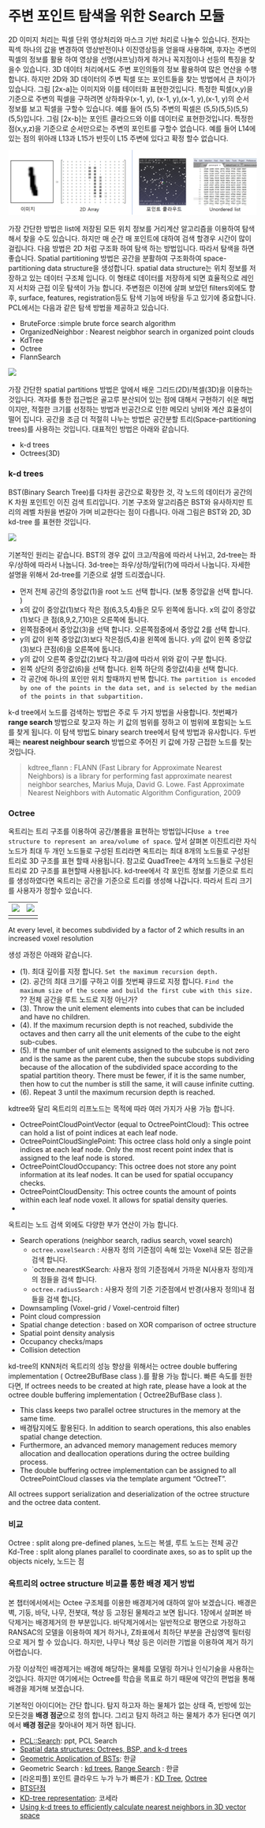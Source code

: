 # 주변 포인트 탐색을 위한 Search 모듈

2D 이미지 처리는 픽셀 단위 영상처리와 마스크 기반 처리로 나눌수 있습니다. 전자는 픽섹 하나의 값을 변경하여 영상반전이나 이진영상등을 얻을때 사용하며, 후자는 주변의 픽셀의 정보를 활용 하여 영상을 선명\(샤프닝\)하게 하거나 꼭지점이나 선등의 특징을 찾을수 있습니다. 3D 데이터 처리에서도 주변 포인의들의 정보 활용하여 많은 연산을 수행 합니다. 하지만 2D와 3D 데이터의 주변 픽셀 또는 포인트들을 찾는 방법에서 큰 차이가 있습니다. 그림 \[2x-a\]는 이미지와 이를 테이터화 표현한것입니다. 특정한 픽셀\(x,y\)을 기준으로 주변의 픽셀을 구하려면  상하좌우\(x-1, y\), \(x-1, y\),\(x-1, y\),\(x-1, y\)의 순서 정보를 보고 픽셀을 구할수 있습니다. 예를 들어 \(5,5\) 주변의 픽셀은 \(5,5\)\(5,5\)\(5,5\)\(5,5\)입니다. 그림 \[2x-b\]는 포인트 클라으드와 이를 데이터로 표현한것입니다. 특정한 점\(x,y,z\)을 기준으로 순서만으로는 주변의 포인트를 구할수 없습니다. 예를 들어 L14에 있는 점의 위아래 L13과 L15가 반듯이 L15 주변에 있다고 확정 할수 없습니다. 

![](../../.gitbook/assets/image%20%287%29.png)

가장 간단한 방법은 list에 저장된 모든 위치 정보를  거리계산 알고리즘을 이용하여 탐색해서 찾을 수도 있습니다. 하지만 매 순간 매 포인트에 대하여 검색 할경우 시간이 많이 걸립니다. 다음 방법은 2D 처럼 구조화 하여 탐색 하는 방법입니다. 따라서  탐색을 하면 좋습니다. Spatial partitioning 방법은 공간을 분활하여 구조화하여 space-partitioning data structure을 생성합니다. spatial data structure는 위치 정보를 저장하고 있는 데이터 구조체 입니다. 이 형태로 데이터를 저장하게 되면 효율적으로 레인지 서치와 근접 이웃 탐색이 가능 합니다. 주변점은 이전에 살펴 보았던 filters외에도 향후, surface, features, registration등도 탐색 기능에 바탕을 두고 있기에 중요합니다. PCL에서는 다음과 같은 탐색 방법을 제공하고 있습니다.

* BruteForce :simple brute force search algorithm 
* OrganizedNeighbor : Nearest neigbhor search in organized point clouds
* KdTree
* Octree
* FlannSearch

![](https://i.imgur.com/LggWFmz.png)

가장 간단한 spatial partitions 방법은 앞에서 배운 그리드\(2D\)/복셀\(3D\)을 이용하는 것입니다. 격자를 통한 접근법은 골고루 분산되어 있는 점에 대해서 구현하기 쉬운 해법이지만, 적절한 크기를 선정하는 방법과 빈공간으로 인한 메모리 낭비와 계산 효율성이 떨어 집니다. 공간을 조금 더 적절히 나누는 방법은 공간분할 트리\(Space-partitioning trees\)를 사용하는 것입니다. 대표적인 방법은 아래와 같습니다.

* k-d trees
* Octrees\(3D\)

### k-d trees

BST\(Binary Search Tree\)를 다차원 공간으로 확장한 것, 각 노드의 데이터가 공간의 K 차원 포인트인 이진 검색 트리입니다. 기본 구조와 알고리즘은 BST와 유사하지만 트리의 레벨 차원을 번갈아 가며 비교한다는 점이 다릅니다. 아래 그림은 BST와 2D, 3D kd-tree 를 표현한 것입니다.

![](https://i.imgur.com/ImyyICy.png)

기본적인 원리는 같습니다. BST의 경우 값이 크고/작음에 따라서 나뉘고, 2d-tree는 좌우/상하에 따라서 나눕니다. 3d-tree는 좌우/상하/앞뒤\(?\)에 따라서 나눕니다. 자세한 설명을 위해서 2d-tree를 기준으로 설명 드리겠습니다.

* 먼저 전체 공간의 중앙값\(1\)을 root  노드 선택 합니다. \(보통 중앙값을 선택 합니다. \) 
* x의 값이 중앙값\(1\)보다 작은 점\(6,3,5,4\)들은 모두 왼쪽에 둡니다. x의 값이 중앙값\(1\)보다 큰 점\(8,9,2,7,10\)은 오른쪽에 둡니다. 
* 왼쪽점중에서 중앙값\(3\)을 선택 합니다. 오른쪽점중에서 중앙값 2를 선택 합니다. 
* y의 값이 왼쪽 중앙값\(3\)보다 작은점\(5,4\)을 왼쪽에 둡니다.  y의 값이 왼쪽 중앙값\(3\)보다 큰점\(6\)을 오른쪽에 둡니다. 
* y의 값이 오른쪽 중앙값\(2\)보다 작고/큼에 따라서 위와 같이 구분 합니다. 
* 왼쪽 상단의 중앙값\(6\)을 선택 합니다. 왼쪽 하단의 중앙값\(4\)을 선택 합니다. 
* 각 공간에 하나의 포인만 위치 할때까지 반복 합니다. `The partition is encoded by one of the points in the data set, and is selected by the median of the points in that subpartition.`

k-d tree에서 노드를 검색하는 방법은 주로 두 가지 방법을 사용합니다. 첫번째가 **range search** 방법으로 찾고자 하는 키 값의 범위를 정하고 이 범위에 포함되는 노드를 찾게 됩니다. 이 탐색 방법도 binary search tree에서 탐색 방법과 유사합니다. 두번째는 **nearest neighbour search** 방법으로 주어진 키 값에 가장 근접한 노드를 찾는 것입니다.

> kdtree\_flann : FLANN \(Fast Library for Approximate Nearest Neighbors\) is a library for performing fast approximate nearest neighbor searches, Marius Muja, David G. Lowe. Fast Approximate Nearest Neighbors with Automatic Algorithm Configuration, 2009

### Octree

옥트리는 트리 구조를 이용하여 공간/볼륨을 표현하는 방법입니다`Use a tree structure to represent an area/volume of space`. 앞서 살펴본 이진트리란 자식노드가 최대 두 개인 노드들로 구성된 트리라면 옥트리는 최대 8개의 노드들로 구성된 트리로 3D 구조를 표현 할때 사용됩니다. 참고로 QuadTree는 4개의 노드들로 구성된 트리로 2D 구조를 표현할때 사용됩니다. kd-tree에서 각 포인트 정보를 기준으로 트리를 생성하였다면 옥트리는 공간을 기준으로 트리를 생성해 나갑니다. 따라서 트리 크기를 사용자가 정할수 있습니다.

| ![](https://www.researchgate.net/profile/Arjan_Egges/publication/221588530/figure/fig11/AS:393966462750731@1470940332380/On-the-left-we-see-part-of-a-quadtree-a-two-dimensional-octree-with-several.png) | ![](https://upload.wikimedia.org/wikipedia/commons/thumb/2/20/Octree2.svg/1200px-Octree2.svg.png) |
| :--- | :--- |
|  |  |

At every level, it becomes subdivided by a factor of 2 which results in an increased voxel resolution

생성 과정은 아래와 같습니다.

* \(1\). 최대 깊이를 지정 합니다. `Set the maximum recursion depth.`
* \(2\). 공간의 최대 크기를 구하고 이를 첫번째 큐드로 지정 합니다. `Find the maximum size of the scene and build the first cube with this size.` ?? 전체 공간을 루트 노드로 지정 아닌가? 
* \(3\). Throw the unit element elements into cubes that can be included and have no children. 
* \(4\). If the maximum recursion depth is not reached, subdivide the octaves and then carry all the unit elements of the cube to the eight sub-cubes. 
* \(5\). If the number of unit elements assigned to the subcube is not zero and is the same as the parent cube, then the subcube stops subdividing because of the allocation of the subdivided space according to the spatial partition theory. There must be fewer, if it is the same number, then how to cut the number is still the same, it will cause infinite cutting. 
* \(6\). Repeat 3 until the maximum recursion depth is reached.

kdtree와 달리 옥트리의 리프노드는 목적에 따라 여러 가지가 사용 가능 합니다.

* OctreePointCloudPointVector \(equal to OctreePointCloud\): This octree can hold a list of point indices at each leaf node.
* OctreePointCloudSinglePoint: This octree class hold only a single point indices at each leaf node. Only the most recent point index that is assigned to the leaf node is stored.
* OctreePointCloudOccupancy: This octree does not store any point information at its leaf nodes. It can be used for spatial occupancy checks.
* OctreePointCloudDensity: This octree counts the amount of points within each leaf node voxel. It allows for spatial density queries.
* 
옥트리는 노드 검색 외에도 다양한 부가 연산이 가능 합니다.

* Search operations \(neighbor search, radius search, voxel search\) 
  * `octree.voxelSearch`  : 사용자 정의 기준점이 속해 있는 Voxel내 모든 점군을 검색 합니다.
  * \`octree.nearestKSearch: 사용자 정의 기준점에서 가까운 N\(사용자 정의\)개의 점들을 검색 합니다.
  * `octree.radiusSearch`  : 사용자 정의 기준 기준점에서 반경\(사용자 정의\)내 점들을 검색 합니다.
* Downsampling \(Voxel-grid / Voxel-centroid filter\) 
* Point cloud compression 
* Spatial change detection : based on XOR comparison of octree structure
* Spatial point density analysis
* Occupancy checks/maps 
* Collision detection

kd-tree의 KNN처러 옥트리의 성능 향상을 위해서는 octree double buffering implementation \( Octree2BufBase class \).를 활용 가능 합니다. 빠른 속도를 원한다면, If octrees needs to be created at high rate, please have a look at the octree double buffering implementation \( Octree2BufBase class \).

* This class keeps two parallel octree structures in the memory at the same time.
* 배경탐지에도 활용된다. In addition to search operations, this also enables spatial change detection.
* Furthermore, an advanced memory management reduces memory allocation and deallocation operations during the octree building process.
* The double buffering octree implementation can be assigned to all OctreePointCloud classes via the template argument “OctreeT”.

All octrees support serialization and deserialization of the octree structure and the octree data content.

### 비교

Octree : split along pre-defined planes, 노드는 복셀, 루트 노드는 전체 공간  
Kd-Tree : split along planes parallel to coordinate axes, so as to split up the objects nicely, 노드는 점

### 옥트리의 octree structure 비교를 통한 배경 제거 방법

본 챕터에서에서는 Octee 구조체를 이용한 배경제거에 대하여 알아 보겠습니다. 배경은 벽, 기둥, 바닥, 나무, 전봇대, 책상 등 고정된 물체라고 보면 됩니다. 1장에서 살펴본 바닥제거는 배경제거의 한 부분입니다. 바닥제거에서는 일반적으로 평면으로 가정하고 RANSAC의 모델을 이용하여 제거 하거나, Z좌표에서 최하단 부분을 관심영역 필터링으로 제거 할 수 있습니다. 하지만, 나무나 책상 등은 이러한 기법을 이용하여 제거 하기 어렵습니다.

가장 이상적인 배경제거는 배경에 해당하는 물체를 모델링 하거나 인식기술을 사용하는 것입니다. 하지만 여기에서는 Octree를 학습을 목표로 하기 때문에 약간의 편법을 통해 배경을 제거해 보겠습니다.

기본적인 아이디어는 간단 합니다. 탐지 하고자 하는 물체가 없는 상태 즉, 빈방에 있는 모든것을 **배경 점군**으로 정의 합니다. 그리고 탐지 하려고 하는 물체가 추가 된다면 여기에서 **배경 점군**을 찾아내어 제거 하면 됩니다.

* [PCL::Search](http://www.pointclouds.org/assets/rss2011/06_search.pdf): ppt, PCL Search
* [Spatial data structures: Octrees, BSP, and k-d trees](https://observablehq.com/@2talltim/spatial-data-structures-octrees-bsp-and-k-d-trees)
* [Geometric Application of BSTs](https://rottk.tistory.com/entry/Geometric-Application-of-BSTs): 한글
* Geometric Search : [kd trees](https://algs4.tistory.com/68), [Range Search](https://algs4.tistory.com/67) : 한글
* \[라온피플\] 포인트 클라우드 누가 누가 빠른가 : [KD Tree](https://m.blog.naver.com/laonple/221207919855), [Octree](https://m.blog.naver.com/laonple/221361446531)
* [BTS단점](https://stackoverflow.com/questions/99796/when-to-use-binary-space-partitioning-quadtree-octree)
* [KD-tree representation](https://ko.coursera.org/lecture/ml-clustering-and-retrieval/kd-tree-representation-S0gfp): 코세라
* [Using k-d trees to efficiently calculate nearest neighbors in 3D vector space](https://blog.krum.io/k-d-trees/)

